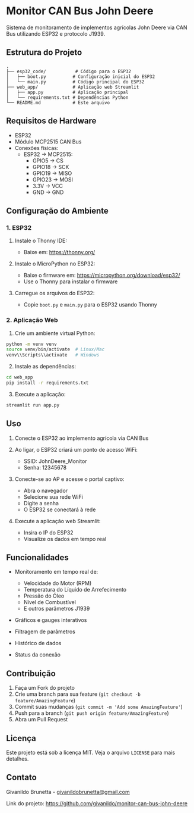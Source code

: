 # Monitor CAN Bus John Deere

Sistema de monitoramento de implementos agrícolas John Deere via CAN Bus utilizando ESP32 e protocolo J1939.

## Estrutura do Projeto

```
.
├── esp32_code/           # Código para o ESP32
│   ├── boot.py          # Configuração inicial do ESP32
│   └── main.py          # Código principal do ESP32
├── web_app/             # Aplicação web Streamlit
│   ├── app.py           # Aplicação principal
│   └── requirements.txt # Dependências Python
└── README.md            # Este arquivo
```

## Requisitos de Hardware

- ESP32
- Módulo MCP2515 CAN Bus
- Conexões físicas:
  - ESP32 -> MCP2515:
    - GPIO5 -> CS
    - GPIO18 -> SCK
    - GPIO19 -> MISO
    - GPIO23 -> MOSI
    - 3.3V -> VCC
    - GND -> GND

## Configuração do Ambiente

### 1. ESP32

1. Instale o Thonny IDE:
   - Baixe em: https://thonny.org/

2. Instale o MicroPython no ESP32:
   - Baixe o firmware em: https://micropython.org/download/esp32/
   - Use o Thonny para instalar o firmware

3. Carregue os arquivos do ESP32:
   - Copie `boot.py` e `main.py` para o ESP32 usando Thonny

### 2. Aplicação Web

1. Crie um ambiente virtual Python:
```bash
python -m venv venv
source venv/bin/activate  # Linux/Mac
venv\\Scripts\\activate   # Windows
```

2. Instale as dependências:
```bash
cd web_app
pip install -r requirements.txt
```

3. Execute a aplicação:
```bash
streamlit run app.py
```

## Uso

1. Conecte o ESP32 ao implemento agrícola via CAN Bus

2. Ao ligar, o ESP32 criará um ponto de acesso WiFi:
   - SSID: JohnDeere_Monitor
   - Senha: 12345678

3. Conecte-se ao AP e acesse o portal captivo:
   - Abra o navegador
   - Selecione sua rede WiFi
   - Digite a senha
   - O ESP32 se conectará à rede

4. Execute a aplicação web Streamlit:
   - Insira o IP do ESP32
   - Visualize os dados em tempo real

## Funcionalidades

- Monitoramento em tempo real de:
  - Velocidade do Motor (RPM)
  - Temperatura do Líquido de Arrefecimento
  - Pressão do Óleo
  - Nível de Combustível
  - E outros parâmetros J1939

- Gráficos e gauges interativos
- Filtragem de parâmetros
- Histórico de dados
- Status da conexão

## Contribuição

1. Faça um Fork do projeto
2. Crie uma branch para sua feature (`git checkout -b feature/AmazingFeature`)
3. Commit suas mudanças (`git commit -m 'Add some AmazingFeature'`)
4. Push para a branch (`git push origin feature/AmazingFeature`)
5. Abra um Pull Request

## Licença

Este projeto está sob a licença MIT. Veja o arquivo `LICENSE` para mais detalhes.

## Contato

Givanildo Brunetta - givanildobrunetta@gmail.com

Link do projeto: https://github.com/givanildo/monitor-can-bus-john-deere 